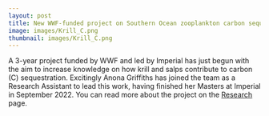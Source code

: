 ```yaml
---
layout: post
title: New WWF-funded project on Southern Ocean zooplankton carbon sequestration
image: images/Krill_C.png
thumbnail: images/Krill_C.png
---
```


A 3-year project funded by WWF and led by Imperial has just begun with the aim to increase knowledge on how krill and salps contribute to carbon (C) sequestration. Excitingly Anona Griffiths has joined the team as a Research Assistant to lead this work, having finished her Masters at Imperial in September 2022. You can read more about the project on the [Research](https://e-cavan.github.io/Research/) page.


